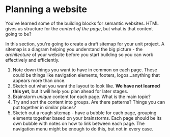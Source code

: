 # Planning a website

You've learned some of the building blocks for semantic websites. HTML gives us structure for the _content of the page_, but what is that content going to be?

In this section, you're going to create a draft sitemap for your unit project. A sitemap is a diagram helping you understand the big picture - the _architecture_ of your website before you start building so you can work effectively and efficiently.

1. Note down things you want to have in common on each page. These could be things like navigation elements, footers, logos...anything that appears more than once.
2. Sketch out what you want the layout to look like. **We have not learned this yet**, but it will help you plan ahead for later stages.
3. Brainstorm _unique_ content for each page. What is the main topic?
4. Try and sort the content into groups. Are there patterns? Things you can put together in similar places?
5. Sketch out a rough sitemap - have a bubble for each page, grouping elements together based on your brainstorms. Each page should be its own bubble with notes on how to link between each page. The navigation menu might be enough to do this, but not in every case.

